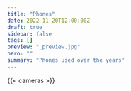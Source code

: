 ```yaml
---
title: "Phones"
date: 2022-11-20T12:00:00Z
draft: true
sidebar: false
tags: []
preview: "_preview.jpg"
hero: ""
summary: "Phones used over the years"
---
```


{{< cameras >}}